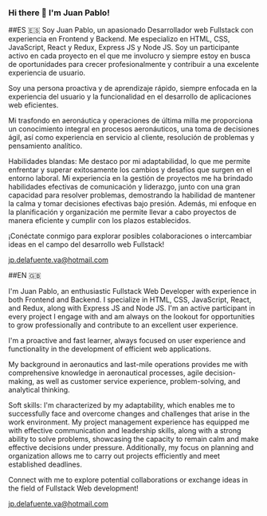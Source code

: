 ### Hi there 👋 I'm Juan Pablo!


##ES 🇪🇸
Soy Juan Pablo, un apasionado Desarrollador web Fullstack con experiencia en Frontend y Backend. Me especializo en HTML, CSS, JavaScript, React y Redux, Express JS y Node JS. Soy un participante activo en cada proyecto en el que me involucro y siempre estoy en busca de oportunidades para crecer profesionalmente y contribuir a una excelente experiencia de usuario.

Soy una persona proactiva y de aprendizaje rápido, siempre enfocada en la experiencia del usuario y la funcionalidad en el desarrollo de aplicaciones web eficientes.

Mi trasfondo en aeronáutica y operaciones de última milla me proporciona un conocimiento integral en procesos aeronáuticos, una toma de decisiones ágil, así como experiencia en servicio al cliente, resolución de problemas y pensamiento analítico.

Habilidades blandas: Me destaco por mi adaptabilidad, lo que me permite enfrentar y superar exitosamente los cambios y desafíos que surgen en el entorno laboral. Mi experiencia en la gestión de proyectos me ha brindado habilidades efectivas de comunicación y liderazgo, junto con una gran capacidad para resolver problemas, demostrando la habilidad de mantener la calma y tomar decisiones efectivas bajo presión. Además, mi enfoque en la planificación y organización me permite llevar a cabo proyectos de manera eficiente y cumplir con los plazos establecidos.

¡Conéctate conmigo para explorar posibles colaboraciones o intercambiar ideas en el campo del desarrollo web Fullstack!

jp.delafuente.va@hotmail.com

##EN 🇬🇧

I'm Juan Pablo, an enthusiastic Fullstack Web Developer with experience in both Frontend and Backend. I specialize in HTML, CSS, JavaScript, React, and Redux, along with Express JS and Node JS. I'm an active participant in every project I engage with and am always on the lookout for opportunities to grow professionally and contribute to an excellent user experience.

I'm a proactive and fast learner, always focused on user experience and functionality in the development of efficient web applications.

My background in aeronautics and last-mile operations provides me with comprehensive knowledge in aeronautical processes, agile decision-making, as well as customer service experience, problem-solving, and analytical thinking.

Soft skills: I'm characterized by my adaptability, which enables me to successfully face and overcome changes and challenges that arise in the work environment. My project management experience has equipped me with effective communication and leadership skills, along with a strong ability to solve problems, showcasing the capacity to remain calm and make effective decisions under pressure. Additionally, my focus on planning and organization allows me to carry out projects efficiently and meet established deadlines.

Connect with me to explore potential collaborations or exchange ideas in the field of Fullstack Web development! 

jp.delafuente.va@hotmail.com
<!--
**jpdelafuente/jpdelafuente** is a ✨ _special_ ✨ repository because its `README.md` (this file) appears on your GitHub profile.

Here are some ideas to get you started:

- 🔭 I’m currently working on ...
- 🌱 I’m currently learning ...
- 👯 I’m looking to collaborate on ...
- 🤔 I’m looking for help with ...
- 💬 Ask me about ...
- 📫 How to reach me: ...
- 😄 Pronouns: ...
- ⚡ Fun fact: ...
-->
